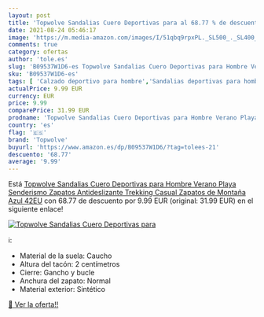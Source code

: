 ```yaml
---
layout: post
title: 'Topwolve Sandalias Cuero Deportivas para al 68.77 % de descuento'
date: 2021-08-24 05:46:17
image: 'https://m.media-amazon.com/images/I/51qbq9rpxPL._SL500_._SL400_.jpg'
comments: true
category: ofertas
author: 'tole.es'
slug: 'B09537W1D6-es Topwolve Sandalias Cuero Deportivas para Hombre Verano...'
sku: 'B09537W1D6-es'
tags: [ 'Calzado deportivo para hombre','Sandalias deportivas para hombre','Zapatillas y calzado deportivo para hombre','Zapatos','Zapatos para hombre','Zapatos y complementos','topwolve','zapatos', ]
actualPrice: 9.99 EUR
currency: EUR
price: 9.99
comparePrice: 31.99 EUR
prodname: 'Topwolve Sandalias Cuero Deportivas para Hombre Verano Playa Senderismo Zapatos Antideslizante Trekking Casual Zapatos de Montaña Azul 42EU'
country: 'es'
flag: '🇪🇸'
brand: 'Topwolve'
buyurl: 'https://www.amazon.es/dp/B09537W1D6/?tag=tolees-21'
descuento: '68.77'
average: '9.99'
---
```


Está [Topwolve Sandalias Cuero Deportivas para Hombre Verano Playa Senderismo Zapatos Antideslizante Trekking Casual Zapatos de Montaña Azul 42EU](https://www.amazon.es/dp/B09537W1D6/?tag=tolees-21) con 68.77 de descuento por 9.99 EUR (original: 31.99 EUR) en el siguiente enlace!

[![Topwolve Sandalias Cuero Deportivas para](https://m.media-amazon.com/images/I/51qbq9rpxPL._SL500_._SL400_.jpg)](https://www.amazon.es/dp/B09537W1D6/?tag=tolees-21)

ℹ️:

- Material de la suela: Caucho
- Altura del tacón: 2 centímetros
- Cierre: Gancho y bucle
- Anchura del zapato: Normal
- Material exterior: Sintético

[🛒 Ver la oferta!!](https://www.amazon.es/dp/B09537W1D6/?tag=tolees-21)
